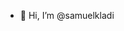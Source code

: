 - 👋 Hi, I’m @samuelkladi


<!---
samuelkladi/samuelkladi is a ✨ special ✨ repository because its `README.md` (this file) appears on your GitHub profile.
You can click the Preview link to take a look at your changes.
--->
